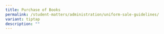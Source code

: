 ```yaml
---
title: Purchase of Books
permalink: /student-matters/administration/uniform-sale-guidelines/
variant: tiptap
description: ""
---
```


